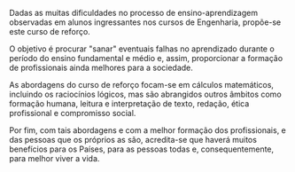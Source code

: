 Dadas as muitas dificuldades no processo de ensino-aprendizagem observadas em alunos ingressantes nos cursos de Engenharia, propõe-se este curso de reforço.

O objetivo é procurar "sanar" eventuais falhas no aprendizado durante o período do ensino fundamental e médio e, assim, proporcionar a formação de profissionais ainda melhores para a sociedade.

As abordagens do curso de reforço focam-se em cálculos matemáticos, incluindo os raciocínios lógicos, mas são abrangidos outros âmbitos como formação humana, leitura e interpretação de texto, redação, ética profissional e compromisso social.

Por fim, com tais abordagens e com a melhor formação dos profissionais, e das pessoas que os próprios as são, acredita-se que haverá muitos benefícios para os Países, para as pessoas todas e, consequentemente, para melhor viver a vida.